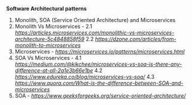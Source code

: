
**Software Architectural patterns**
  1. Monolith, SOA (Service Oriented Architecture) and Microservices
  2. Monolith Vs Microservices - 
      2.1 *https://articles.microservices.com/monolithic-vs-microservices-architecture-5c4848858f59*
      2.2 *https://dzone.com/articles/from-monolith-to-microservices*
  3. Microservices - *https://microservices.io/patterns/microservices.html*
  4. SOA Vs Microservices - 
      4.1 *https://medium.com/@kikchee/microservices-vs-soa-is-there-any-difference-at-all-2a1e3b66e1be*
      4.2 *https://www.edureka.co/blog/microservices-vs-soa/*
      4.3 *https://www.quora.com/What-is-the-difference-between-SOA-and-microservices*
  5. SOA - *https://www.geeksforgeeks.org/service-oriented-architecture/*
